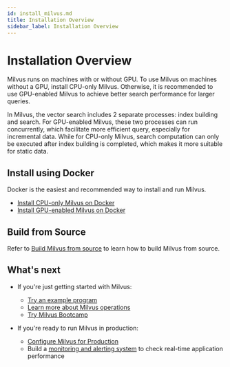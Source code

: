 ```yaml
---
id: install_milvus.md
title: Installation Overview
sidebar_label: Installation Overview
---
```


# Installation Overview

Milvus runs on machines with or without GPU. To use Milvus on machines without a GPU, install CPU-only Milvus. Otherwise, it is recommended to use GPU-enabled Milvus to achieve better search performance for larger queries.

In Milvus, the vector search includes 2 separate processes: index building and search. For GPU-enabled Milvus, these two processes can run concurrently, which facilitate more efficient query, especially for incremental data. While for CPU-only Milvus, search computation can only be executed after index building is completed, which makes it more suitable for static data.

## Install using Docker

Docker is the easiest and recommended way to install and run Milvus.

- [Install CPU-only Milvus on Docker](cpu_milvus_docker.md)
- [Install GPU-enabled Milvus on Docker](gpu_milvus_docker.md)

## Build from Source

Refer to [Build Milvus from source](https://github.com/milvus-io/milvus/blob/master/INSTALL.md) to learn how to build Milvus from source.


## What's next

- If you're just getting started with Milvus:

  - [Try an example program](../example_code.md)
  - [Learn more about Milvus operations](../../milvus_operation.md)
  - [Try Milvus Bootcamp](https://github.com/milvus-io/bootcamp)
  
- If you're ready to run Milvus in production:

  - [Configure Milvus for Production](../../../reference/performance_tuning.md)
  - Build a [monitoring and alerting system](../../monitor.md) to check real-time application performance
